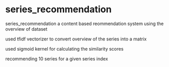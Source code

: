 # series_recommendation
series_recommendation
 a content based reommendation system using the overview of dataset
 
 
 used tfidf vectorizer to convert overview of the series into a matrix
 
 
 used sigmoid kernel for calculating the similarity scores
 
 
 recommending 10 series for a given series index
